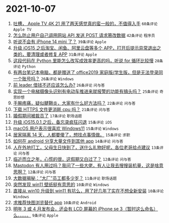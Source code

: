 # 2021-10-07

1. [吐槽， Apple TV 4K 21 用了两天感觉真的蛮一般的，不值得入手](https://www.v2ex.com/t/806189) `60条评论` `Apple TV`
1. [怎么防止用户自己调用网站 API 发送 POST 请求篡改数据](https://www.v2ex.com/t/806211) `42条评论` `程序员`
1. [听说不会有 iPhone 14 mini 了？](https://www.v2ex.com/t/806210) `39条评论` `Apple`
1. [升级 iOS15 之后淘宝、闲鱼、阿里云盘等多个 APP，打开后提示异常退出之类的，要清理或者修复 APP](https://www.v2ex.com/t/806185) `31条评论` `Apple`
1. [这段代码在 Python 里能怎么改写成效率更高的吗，听说 for 循环比较慢](https://www.v2ex.com/t/806172) `28条评论` `Python`
1. [有两台笔记本电脑，都是赠送了 office2019 家庭版/学生版，但是无法登录同一个账号吗？](https://www.v2ex.com/t/806176) `26条评论` `Windows`
1. [前 leader 借钱不还应该怎么办?](https://www.v2ex.com/t/806212) `26条评论` `问与答`
1. [实现一个电梯摄像头识别有电动车推进来就报警的功能有搞头吗？](https://www.v2ex.com/t/806220) `25条评论` `奇思妙想`
1. [手腕疼痛，疑似腱鞘炎，大家有什么好方法吗？](https://www.v2ex.com/t/806191) `22条评论` `问与答`
1. [下载 HTTPS 文件更消耗 cpu 吗？](https://www.v2ex.com/t/806236) `21条评论` `问与答`
1. [婚假期间被裁员了](https://www.v2ex.com/t/806270) `17条评论` `职场话题`
1. [升级 iOS15.0.1 之后，备忘录疯狂闪退](https://www.v2ex.com/t/806249) `15条评论` `iOS`
1. [macOS 用户表示很喜欢 Windows11](https://www.v2ex.com/t/806201) `15条评论` `Windows`
1. [居家隔离 14 天，人都要傻了，想找点事情做。](https://www.v2ex.com/t/806171) `15条评论` `求职`
1. [如何在 android 分享大量文件到其他 app](https://www.v2ex.com/t/806194) `14条评论` `问与答`
1. [人在外地打工，父母生日快到了，送什么礼物好呢，各位老哥给点建议](https://www.v2ex.com/t/806264) `13条评论` `问与答`
1. [临近而立之年，心慌的很，这假期又白过了？](https://www.v2ex.com/t/806276) `12条评论` `问与答`
1. [Mastodon 有人用过吗？我问了一些大佬，有人让我去搜搜装机量，这是啥意思啊？](https://www.v2ex.com/t/806246) `12条评论` `问与答`
1. [大数据揭秘：“大厂”员工都多少岁？](https://www.v2ex.com/t/806215) `11条评论` `职场话题`
1. [突然发现 win11 壁纸挺有意思的](https://www.v2ex.com/t/806255) `10条评论` `Windows`
1. [直接从 win10 升级到 win11 有坑么，用了好几年了实在不想全新安装](https://www.v2ex.com/t/806248) `10条评论` `Windows`
1. [求推荐快图浏览替代 app](https://www.v2ex.com/t/806208) `10条评论` `Android`
1. [明年 3 或 4 月发布会，还会有 LCD 屏幕的 iPhone se 3（暂时这么命名）么。。。。。](https://www.v2ex.com/t/806283) `9条评论` `Apple`
